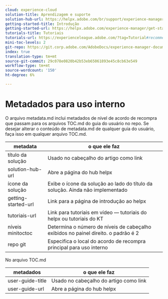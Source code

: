 ```yaml
---
cloud: experience-cloud
solution-title: Aprendizagem e suporte
solution-hub-url: https://helpx.adobe.com/br/support/experience-manager.html
getting-started-title: Introdução
getting-started-url: https://helpx.adobe.com/experience-manager/get-started.html
tutorials-title: Tutoriais
tutorials-url: https://experienceleague.adobe.com/?tag=Tutorial#recommended/solutions/experience-manage
mini-toc-levels: 2
git-repo: https://git.corp.adobe.com/AdobeDocs/experience-manager-document-security.pt-BR
index: true
translation-type: tm+mt
source-git-commit: 29c078e0820b42b53eb65061893e45c8cb63e549
workflow-type: tm+mt
source-wordcount: '150'
ht-degree: 6%

---
```



# Metadados para uso interno

O arquivo metadata.md inclui metadados de nível de acordo de recompra que passam para os arquivos TOC.md do guia do usuário no repo. Se desejar alterar o conteúdo de metadata.md de qualquer guia do usuário, faça isso em qualquer arquivo TOC.md.

| metadata | o que ele faz |
|--- |--- |
| título da solução | Usado no cabeçalho do artigo como link |
| solution-hub-url | Abre a página do hub helpx |
| ícone da solução | Exibe o ícone da solução ao lado do título da solução. Ainda não implementado |
| getting-started-url | Link para a página de introdução ao helpx |
| tutoriais-url | Link para tutoriais em vídeo — tutoriais do helpx ou tutoriais do KT |
| níveis minitoctoc | Determina o número de níveis de cabeçalho exibidos no painel direito. o padrão é 2 |
| repo git | Especifica o local do acordo de recompra principal para uso interno |

No arquivo TOC.md

| metadados | o que ele faz |
|--- |--- |
| user-guide-title | Usado no cabeçalho do artigo como link |
| user-guide-url | Abre a página do hub helpx |
